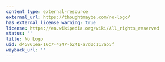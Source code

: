 ```yaml
---
content_type: external-resource
external_url: https://thoughtmaybe.com/no-logo/
has_external_license_warning: true
license: https://en.wikipedia.org/wiki/All_rights_reserved
status: ''
title: No Logo
uid: d45861ea-16c7-4247-b241-a7d0c117ab5f
wayback_url: ''
---
```

